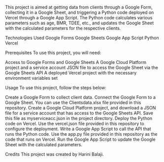 This project is aimed at getting data from clients through a Google Form, collecting it in a Google Sheet, and triggering a Python code deployed on Vercel through a Google App Script. The Python code calculates various parameters such as age, BMR, TDEE, etc., and updates the Google Sheet with the calculated parameters for the respective clients.

Technologies Used
Google Forms
Google Sheets
Google App Script
Python
Vercel

Prerequisites
To use this project, you will need:

Access to Google Forms and Google Sheets
A Google Cloud Platform project and a service account JSON file to access the Google Sheet via the Google Sheets API
A deployed Vercel project with the necessary environment variables set

Usage
To use this project, follow the steps below:

Create a Google Form to collect client data.
Connect the Google Form to a Google Sheet. You can use the Clientsdata.xlsx file provided in this repository.
Create a Google Cloud Platform project, and download a JSON file for a service account that has access to the Google Sheets API. Save this file as myserviceacc.json in the project directory.
Deploy the Python code on Vercel. Use the vercel.json file provided in this repository to configure the deployment.
Write a Google App Script to call the API that runs the Python code. Use the app.py file provided in this repository as the code that runs on Vercel.
Run the Google App Script to update the Google Sheet with the calculated parameters.

Credits
This project was created by Harini Balaji.

